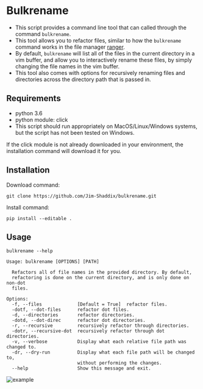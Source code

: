 # Bulkrename 
* This script provides a command line tool 
that can called through the command `bulkrename`.
* This tool allows you to refactor files, similar 
to how the `bulkrename` command works in the file 
manager [ranger](https://github.com/ranger/ranger).
* By default, `bulkrename` will list all of the files
in the current directory in a vim buffer, and allow you
to interactively rename these files, by simply changing 
the file names in the vim buffer.
* This tool also comes with options for recursively 
renaming files and directories across the directory path
that is passed in.

## Requirements
* python 3.6
* python module: click
* This script should run appropriately on MacOS/Linux/Windows systems, but
the script has not been tested on Windows.

If the click module is not already downloaded in your environment, 
the installation command will download it for you. 

## Installation
Download command:
```
git clone https://github.com/Jim-Shaddix/bulkrename.git
```
Install command:
```
pip install --editable .
```

## Usage
```
bulkrename --help

Usage: bulkrename [OPTIONS] [PATH]

  Refactors all of file names in the provided directory. By default,
  refactoring is done on the current directory, and is only done on non-dot
  files.

Options:
  -f, --files             [Default = True]  refactor files.
  -dotf, --dot-files      refactor dot files.
  -d, --directories       refactor directories.
  -dotd, --dot-direc      refactor dot directories.
  -r, --recursive         recursively refactor through directories.
  -dotr, --recursive-dot  recursively refactor through dot directories.
  -v, --verbose           Display what each relative file path was changed to.
  -dr, --dry-run          Display what each file path will be changed to,
                          without performing the changes.
  --help                  Show this message and exit.
```
![example](bulkrename.gif)
